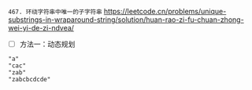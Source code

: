 
`467. 环绕字符串中唯一的子字符串` https://leetcode.cn/problems/unique-substrings-in-wraparound-string/solution/huan-rao-zi-fu-chuan-zhong-wei-yi-de-zi-ndvea/
- [ ] 方法一：动态规划

```
"a"
"cac"
"zab"
"zabcbcdcde"
```
